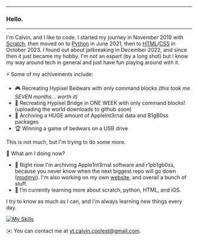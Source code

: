 ***

### Hello.

<!--
**cc7623/cc7623** is a ✨ _special_ ✨ repository because its `README.md` (this file) appears on your GitHub profile.

Here are some ideas to get you started:

- 🔭 I’m currently working on ...
- 🌱 I’m currently learning ...
- 👯 I’m looking to collaborate on ...
- 🤔 I’m looking for help with ...
- 💬 Ask me about ...
- 📫 How to reach me: ...
- 😄 Pronouns: ...
- ⚡ Fun fact: ...
-->

***

 I'm Calvin, and I like to code. I started my journey in November 2019 with [Scratch](https://scratch.mit.edu), then moved on to [Python](https://python.org) in June 2021, then to [HTML](https://en.wikipedia.org/wiki/HTML)/[CSS](https://en.wikipedia.org/wiki/CSS) in October 2023. I found out about jailbreaking in December 2022, and since then it just became my hobby. I'm not an expert (by a long shot) but I know my way around tech in general and just have fun playing around with it.

⚡ Some of my achivements include:
- 🎮 Recreating Hypixel Bedwars with only command blocks *(this took me SEVEN months... worth it)*
- 🌉 Recreating Hypixel Bridge in ONE WEEK with only command blocks! (uploading the world downloads to github soon)
- 💾 Archiving a HUGE amount of AppleInt3rnal data and B1gB0ss packages
- 🏆 Winning a game of bedwars on a USB drive

This is not much, but I'm trying to do some more. 

🧠 What am I doing now?
- 🔭 Right now I'm archiving Apple1nt3rnal software and r1pb1gb0ss, because you never know when the next biggest repo will go down ([modmyi](https://forums.macrumors.com/threads/sad-day-for-jailbreakers-modmyi-and-zodttd-macciti-cydia-repositories-shut-down.2090898/)). I'm also working on my own [website](https://cc7623.github.io), and overall a bunch of stuff.
- 🌱 I’m currently learning more about scratch, python, HTML, and iOS.

I try to know as much as I can, and I'm always learning new things every day.

<!--- [![my stats!](https://github-readme-stats.vercel.app/api?username=cc7623&show_icons=true&theme=github_dark)](https://github.com/anuraghazra/github-readme-stats) !--->

[![My Skills](https://skillicons.dev/icons?i=html,css,js,jquery,python,linux,vscode&theme=dark)](https://skillicons.dev)


✉️ You can contact me at yt.calvin.coolest@gmail.com.
